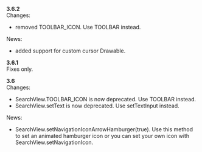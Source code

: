 **3.6.2**  
Changes:
 - removed TOOLBAR_ICON. Use TOOLBAR instead.
 
News:
 - added support for custom cursor Drawable.
  
**3.6.1**  
Fixes only.

**3.6**  
Changes:
- SearchView.TOOLBAR_ICON is now deprecated. Use TOOLBAR instead.
- SearchView.setText is now deprecated. Use setTextInput instead.

News:
- SearchView.setNavigationIconArrowHamburger(true). Use this method to set an animated hamburger icon
  or you can set your own icon with SearchView.setNavigationIcon.